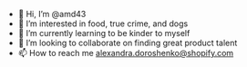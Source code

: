- 👋 Hi, I’m @amd43
- 👀 I’m interested in food, true crime, and dogs
- 🌱 I’m currently learning to be kinder to myself
- 💞️ I’m looking to collaborate on finding great product talent
- 📫 How to reach me alexandra.doroshenko@shopify.com

<!---
amd43/amd43 is a ✨ special ✨ repository because its `README.md` (this file) appears on your GitHub profile.
You can click the Preview link to take a look at your changes.
--->
